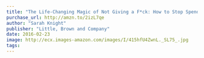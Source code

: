 ```yaml
---
title: "The Life-Changing Magic of Not Giving a F*ck: How to Stop Spending Time You Don't Have with People You Don't Like Doing Things You Don't Want to Do"
purchase_url: http://amzn.to/2izL7qe
author: "Sarah Knight"
publisher: "Little, Brown and Company"
date: 2016-02-23
image: http://ecx.images-amazon.com/images/I/415hfU4ZwnL._SL75_.jpg
tags:
---
```


